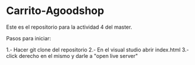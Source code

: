 # Carrito-Agoodshop
Este es el repositorio para la actividad 4 del master.

Pasos para iniciar:

1.- Hacer git clone del repositorio
2.- En el visual studio abrir index.html
3.- click derecho en el mismo y darle a "open live server"
